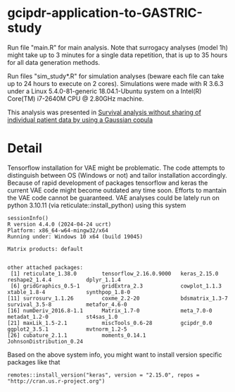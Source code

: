 # gcipdr-application-to-GASTRIC-study

Run file "main.R" for main analysis. Note that surrogacy analyses (model 1h) might take up to 3 minutes for a single data repetition, that is up to 35 hours for all data generation methods.

Run files "sim_study*.R" for simulation analyses (beware each file can take up to 24 hours to execute on 2 cores). Simulations were made with R 3.6.3 under a Linux 5.4.0-81-generic 18.04.1-Ubuntu system on a Intel(R) Core(TM) i7-2640M CPU @ 2.80GHz machine.  

This analysis was presented in [Survival analysis without sharing of individual patient data by using a Gaussian copula](https://onlinelibrary.wiley.com/doi/10.1002/pst.2415)

# Detail

Tensorflow installation for VAE might be problematic. The code attempts to distinguish between OS (Windows or not) and tailor installation accordingly. Because of rapid development of packages tensorflow and keras the current VAE code might become outdated any time soon. Efforts to mantain the VAE code cannot be guaranteed.
VAE analyses could be lately run on python 3.10.11 (via reticulate::install_python) using this system

```
sessionInfo()
R version 4.4.0 (2024-04-24 ucrt)
Platform: x86_64-w64-mingw32/x64
Running under: Windows 10 x64 (build 19045)

Matrix products: default


other attached packages:
 [1] reticulate_1.38.0        tensorflow_2.16.0.9000   keras_2.15.0             reshape2_1.4.4           dplyr_1.1.4             
 [6] gridGraphics_0.5-1       gridExtra_2.3            cowplot_1.1.3            xtable_1.8-4             synthpop_1.8-0          
[11] surrosurv_1.1.26         coxme_2.2-20             bdsmatrix_1.3-7          survival_3.5-8           metafor_4.6-0           
[16] numDeriv_2016.8-1.1      Matrix_1.7-0             meta_7.0-0               metadat_1.2-0            st4sas_1.0              
[21] maxLik_1.5-2.1           miscTools_0.6-28         gcipdr_0.0               ggplot2_3.5.1            mvtnorm_1.2-5           
[26] cubature_2.1.1           moments_0.14.1           JohnsonDistribution_0.24

```

Based on the above system info, you might want to install version specific packages like that

```
remotes::install_version("keras", version = "2.15.0", repos = "http://cran.us.r-project.org")

```